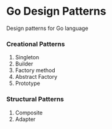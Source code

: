# Go Design Patterns
Design patterns for Go language

### Creational Patterns
1. Singleton
2. Builder
3. Factory method
4. Abstract Factory
5. Prototype

### Structural Patterns
1. Composite
2. Adapter
